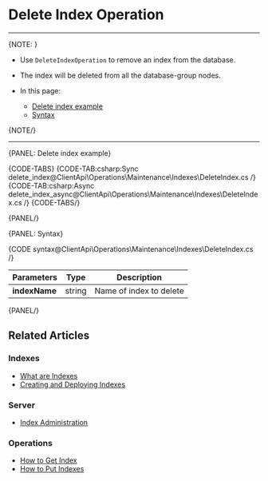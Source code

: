 # Delete Index Operation

---

{NOTE: }

* Use `DeleteIndexOperation` to remove an index from the database.

* The index will be deleted from all the database-group nodes.

* In this page:
    * [Delete index example](../../../../client-api/operations/maintenance/indexes/delete-index#delete-index-example)
    * [Syntax](../../../../client-api/operations/maintenance/indexes/delete-index#syntax)

{NOTE/}

---

{PANEL: Delete index example}

{CODE-TABS}
{CODE-TAB:csharp:Sync delete_index@ClientApi\Operations\Maintenance\Indexes\DeleteIndex.cs /}
{CODE-TAB:csharp:Async delete_index_async@ClientApi\Operations\Maintenance\Indexes\DeleteIndex.cs /}
{CODE-TABS/}

{PANEL/}

{PANEL: Syntax}

{CODE syntax@ClientApi\Operations\Maintenance\Indexes\DeleteIndex.cs /}

| Parameters    | Type | Description |
|- | - | - |
| __indexName__ | string | Name of index to delete |

{PANEL/}

## Related Articles

### Indexes

- [What are Indexes](../../../../indexes/what-are-indexes)
- [Creating and Deploying Indexes](../../../../indexes/creating-and-deploying)

### Server

- [Index Administration](../../../../server/administration/index-administration)

### Operations

- [How to Get Index](../../../../client-api/operations/maintenance/indexes/get-index)
- [How to Put Indexes](../../../../client-api/operations/maintenance/indexes/put-indexes)
